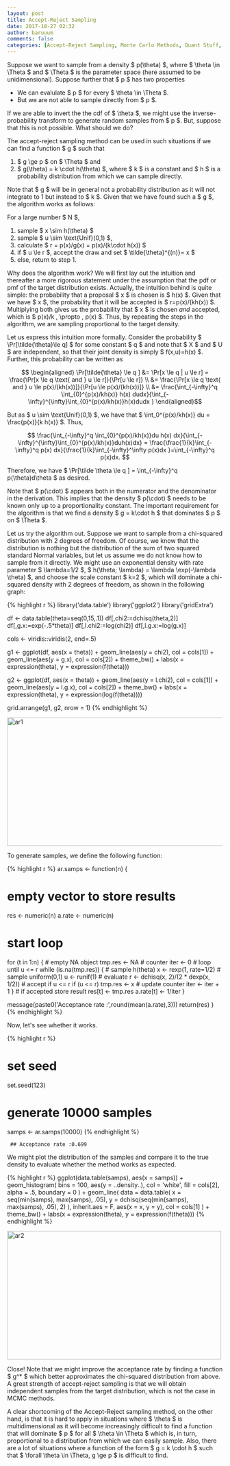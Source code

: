 ```yaml
---
layout: post
title: Accept-Reject Sampling
date: 2017-10-27 02:32
author: baruuum
comments: false
categories: [Accept-Reject Sampling, Monte Carlo Methods, Quant Stuff, Sampling, von Neumann]
---
```

Suppose we want to sample from a density $ p(\theta)  $, where $ \theta \in \Theta $ and $ \Theta $ is the parameter space (here assumed to be unidimensional). Suppose further that $ p  $ has two properties

<ul>
<li>We can evalulate $ p  $ for every $ \theta \in \Theta  $.</li>
<li>But we are not able to sample directly from $ p  $. </li>
</ul>

If we are able to invert the the cdf of $ \theta  $, we might use the inverse-probability transform to generate random samples from $ p  $. But, suppose that this is not possible. What should we do?

The accept-reject sampling method can be used in such situations if we can find a function $ g  $ such that 

1. $ g \ge p $ on $ \Theta  $ and 
2. $ g(\theta) = k \cdot h(\theta)  $, where $ k  $ is a constant and $ h  $ is a probability distribution from which we can sample directly. 

Note that $ g  $ will be in general not a probability distribution as it will not integrate to 1 but instead to $ k  $. Given that we have found such a $ g  $, the algorithm works as follows:

For a large number $ N  $,

<ol>
<li>sample $ x \sim h(\theta)  $</li>
<li>sample $ u \sim \text{Unif}(0,1)  $,</li>
<li>calculate $ r = p(x)/g(x) = p(x)/(k\cdot h(x))  $</li>
<li>if $ u \le r  $, accept the draw and set $ \tilde{\theta}^{(n)}= x  $ </li>
<li>else, return to step 1. </li>
</ol>

Why does the algorithm work? We will first lay out the intuition and thereafter a more rigorous statement under the assumption that the pdf or pmf of the target distribution exists. Actually, the intuition behind is quite simple: the probability that a proposal $ x  $ is chosen is $ h(x)  $. Given that we have $ x  $, the probability that it will be accepted is $ r=p(x)/(kh(x))  $. Multiplying both gives us the probability that $ x  $ is chosen <em>and</em> accepted, which is $ p(x)/k \, \propto \, p(x)  $. Thus, by repeating the steps in the algorithm, we are sampling proportional to the target density.

Let us express this intuition more formally. Consider the probability $ \Pr[\tilde{\theta}\le q]  $ for some constant $ q  $ and note that $ X  $ and $ U  $ are independent, so that their joint density is simply $ f(x,u)=h(x)  $. Further, this probability can be written as

$$ \begin{aligned} 
\Pr[\tilde{\theta} \le q ] &= \Pr[x \le q | u \le r] = \frac{\Pr[x \le q \text{ and } u \le r]}{\Pr[u \le r]} \\
&= \frac{\Pr[x \le q \text{ and } u \le p(x)/(kh(x))]}{\Pr[u \le p(x)/(kh(x))]} \\
&= \frac{\int_{-\infty}^q \int_{0}^{p(x)/kh(x)} h(x) dudx}{\int_{-\infty}^{\infty}\int_{0}^{p(x)/kh(x)}h(x)dudx }
\end{aligned}$$

But as $ u \sim \text{Unif}(0,1)  $, we have that $ \int_0^{p(x)/kh(x)} du = \frac{p(x)}{k h(x)}  $. Thus,

$$   \frac{\int_{-\infty}^q \int_{0}^{p(x)/kh(x)}du h(x) dx}{\int_{-\infty}^{\infty}\int_{0}^{p(x)/kh(x)}duh(x)dx} = \frac{\frac{1}{k}\int_{-\infty}^q p(x) dx}{\frac{1}{k}\int_{-\infty}^\infty p(x)dx }=\int_{-\infty}^q p(x)dx.    $$

Therefore, we have $ \Pr[\tilde \theta \le q ] = \int_{-\infty}^q p(\theta)d\theta  $ as desired.

Note that $ p(\cdot)  $ appears both in the numerator and the denominator in the derivation. This implies that the density $ p(\cdot)  $ needs to be known only up to a proportionality constant. The important requirement for the algorithm is that we find a density $ g = k\cdot h  $ that dominates $ p  $ on $ \Theta  $.

Let us try the algorithm out. Suppose we want to sample from a chi-squared distribution with 2 degrees of freedom. Of course, we know that the distribution is nothing but the distribution of the sum of two squared standard Normal variables, but let us assume we do not know how to sample from it directly. We might use an exponential density with rate parameter $ \lambda=1/2  $, $ h(\theta; \lambda) = \lambda \exp(-\lambda \theta)  $, and choose the scale constant $ k=2  $, which will dominate a chi-squared density with 2 degrees of freedom, as shown in the following graph:

{% highlight r %}
library('data.table')
library('ggplot2')
library('gridExtra')

df <- data.table(theta=seq(0,15,.1))
df[,chi2:=dchisq(theta,2)]
df[,g.x:=exp(-.5*theta)]
df[,l.chi2:=log(chi2)]
df[,l.g.x:=log(g.x)]

cols <- viridis::viridis(2, end=.5)

g1 <- ggplot(df, aes(x = theta)) +
    geom_line(aes(y = chi2), col = cols[1]) +
    geom_line(aes(y = g.x), col = cols[2]) +
    theme_bw() +
    labs(x = expression(theta),
         y = expression(f(theta)))

g2 <- ggplot(df, aes(x = theta)) +
    geom_line(aes(y = l.chi2), col = cols[1]) +
    geom_line(aes(y = l.g.x), col = cols[2]) +
    theme_bw() +
    labs(x = expression(theta),
         y = expression(log(f(theta))))

grid.arrange(g1, g2, nrow = 1)
{% endhighlight %}


<img src="{{ site.baseurl }}/assets/img/arsampling1.jpg" alt="ar1" width="600" height="300" class="center" />


To generate samples, we define the following function:

{% highlight r  %}
ar.samps <- function(n) {
   # empty vector to store results
   res <- numeric(n)
   a.rate <- numeric(n)
   # start loop
   for (t in 1:n) {
      # empty NA object
      tmp.res <- NA
      # counter 
      iter <- 0
      # loop until u <= r
      while (is.na(tmp.res)) {
         # sample h(theta)
         x <- rexp(1, rate=1/2)
         # sample uniform(0,1)
         u <- runif(1)
         # evaluate
         r <- dchisq(x, 2)/(2 * dexp(x, 1/2))
         # accept if u <= r
         if (u <= r) tmp.res <- x
         # update counter
         iter <- iter + 1
      }
      # if accepted store result
      res[t] <- tmp.res
      a.rate[t] <- 1/iter
   }

   message(paste0('Acceptance rate :',round(mean(a.rate),3)))
   return(res)
}
{% endhighlight %}

Now, let's see whether it works.

{% highlight r %}
# set seed
set.seed(123)
# generate 10000 samples
samps <- ar.samps(10000) 
{% endhighlight %}

<pre><code> ## Acceptance rate :0.699
</code></pre>

We might plot the distribution of the samples and compare it to the true density to evaluate whether the method works as expected.

{% highlight r  %}
ggplot(data.table(samps),
       aes(x = samps)) +
    geom_histogram(
        bins = 100,
        aes(y = ..density..),
        col = 'white',
        fill = cols[2],
        alpha = .5,
        boundary = 0
    ) +
    geom_line(
        data = data.table(
            x = seq(min(samps), max(samps), .05),
            y = dchisq(seq(min(samps), max(samps), .05), 2)
        ),
        inherit.aes = F,
        aes(x = x, y = y), 
        col =  cols[1]
    ) +
    theme_bw() +
    labs(x = expression(theta), y = expression(f(theta)))
{% endhighlight %}

<img src="{{ site.baseurl }}/assets/img/arsampling2.jpg" alt="ar2" width="500" height="300" class="center"/>

Close! Note that we might improve the acceptance rate by finding a function $ g^* $ which better approximates the chi-squared distribution from above. A great strength of accept-reject sampling is that we will obtain independent samples from the target distribution, which is not the case in MCMC methods.

A clear shortcoming of the Accept-Reject sampling method, on the other hand, is that it is hard to apply in situations where $ \theta $ is multidimensional as it will become increasingly difficult to find a function that will dominate $ p $ for all $ \theta \in \Theta $ which is, in turn, proportional to a distribution from which we can easily sample. Also, there are a lot of situations where a function of the form $ g = k \cdot h $ such that $ \forall \theta \in \Theta, g \ge p $ is difficult to find.
